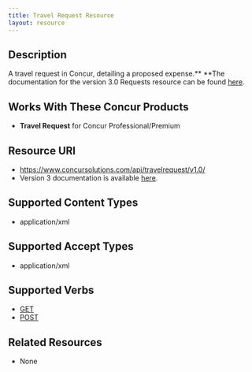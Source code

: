 ```yaml
---
title: Travel Request Resource 
layout: resource
---
```






## Description
A travel request in Concur, detailing a proposed expense.** 
**The documentation for the version 3.0 Requests resource can be found [here][1].

## Works With These Concur Products
* **Travel Request** for Concur Professional/Premium

## Resource URI
* <https://www.concursolutions.com/api/travelrequest/v1.0/>
* Version 3 documentation is available [here][1].

## Supported Content Types
* application/xml

## Supported Accept Types
* application/xml

## Supported Verbs
* [GET][2]
* [POST][3]

## Related Resources
* None

[1]: https://www.concursolutions.com/api/docs/index.html#!/Requests
[2]: https://developer.concur.com/travel-request/travel-request-resource/travel-request-resource-get
[3]: https://developer.concur.com/travel-request/travel-request-resource/travel-request-resource-post
